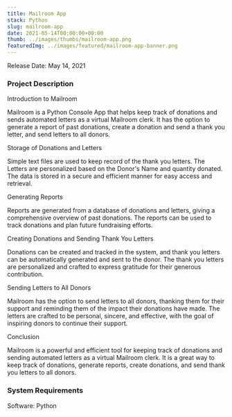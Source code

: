 ```yaml
---
title: Mailroom App
stack: Python
slug: mailroom-app
date: 2021-05-14T00:00:00+00:00
thumb: ../images/thumbs/mailroom-app.png
featuredImg: ../images/featured/mailroom-app-banner.png
---
```


Release Date: May 14, 2021

### Project Description

Introduction to Mailroom

Mailroom is a Python Console App that helps keep track of donations and sends automated letters as a virtual Mailroom clerk.
It has the option to generate a report of past donations, create a donation and send a thank you letter, and send letters to all donors.

Storage of Donations and Letters

Simple text files are used to keep record of the thank you letters. The Letters are personalized based on the Donor's Name and quantity donated.
The data is stored in a secure and efficient manner for easy access and retrieval.

Generating Reports

Reports are generated from a database of donations and letters, giving a comprehensive overview of past donations.
The reports can be used to track donations and plan future fundraising efforts.

Creating Donations and Sending Thank You Letters

Donations can be created and tracked in the system, and thank you letters can be automatically generated and sent to the donor.
The thank you letters are personalized and crafted to express gratitude for their generous contribution.

Sending Letters to All Donors

Mailroom has the option to send letters to all donors, thanking them for their support and reminding them of the impact their donations have made.
The letters are crafted to be personal, sincere, and effective, with the goal of inspiring donors to continue their support.

Conclusion

Mailroom is a powerful and efficient tool for keeping track of donations and sending automated letters as a virtual Mailroom clerk.
It is a great way to keep track of donations, generate reports, create donations, and send thank you letters to all donors.  

### System Requirements

Software: Python
